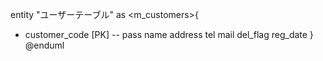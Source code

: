
entity "ユーザーテーブル" as  <m_customers>{
  + customer_code [PK]
  --
  pass
  name
  address
  tel
  mail
  del_flag
  reg_date
}
@enduml
```
